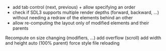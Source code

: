 - add tab control (next, previous) + allow specifying an order
- check if SDL3 supports multiple render depths (forward, backward, ...) without needing a redraw of the elements behind an other
- allow re-computing the layout only of modified elements and their parents

Recompute on size changing (modifiers, ...)
add overflow (scroll)
add width and height auto (100% parent)
force style file reloading